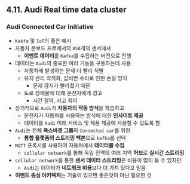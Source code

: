 ## 4.11. Audi Real time data cluster

### Audi Connected Car Initiative
- `Kakfa` 및 `IoT`의 좋은 예시
- 자동차 온보드 프로세서의 `850`개의 센서에서
  - **이벤트 데이터**를 `Kafka`를 수집하는 버전으로 진행
- 데이터는 `Audi`의 중요한 여러 기능을 구동하는데 사용
  - 자동차에 발생하는 문제 더 빨리 식별
  - 유지 관리 최적화, 값비싼 수리로 인한 손실 방지
    - 문제 감지가 빨라졌기 때문
  - 도로 장애물에 대해 운전자에게 경고
    - 시간 절약, 사고 회피
- 장기적으로 `Audi`가 **자동차의 작동 방식**을 학습하고
  - 운전자가 자동차를 사용하는 방식에 대한 **인사이트 제공**
  - 데이터를 `Audi` 미래 서비스 및 제품 제공에 사용할 수 있도록 함
- `Audi`는 전체 **폭스바겐 그룹**의 `Connected car`를 위한
  - **통합 플랫폼의 스트리밍 백본**으로 `kafka`를 선택
- `MQTT` 프록시를 사용하여 자동차에서 **데이터를 수집**
  - `cellular network`를 통해 독일 전역의 여러 지역 **허브**로 **실시간 스트리밍**
- `cellular network`를 통한 **센서 데이터 스트리밍**은 비용이 많이 들 수 있지만
  - `Audi`는 데이터가 **네트워크 비용**보다 더 가치 있다고 믿음
- **이벤트 중심 아키텍처**는 기술이 있으면 좋은것이 아닌 필요한 것